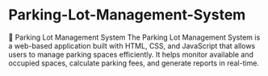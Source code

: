 # Parking-Lot-Management-System
🚗 Parking Lot Management System The Parking Lot Management System is a web-based application built with HTML, CSS, and JavaScript that allows users to manage parking spaces efficiently. It helps monitor available and occupied spaces, calculate parking fees, and generate reports in real-time.
